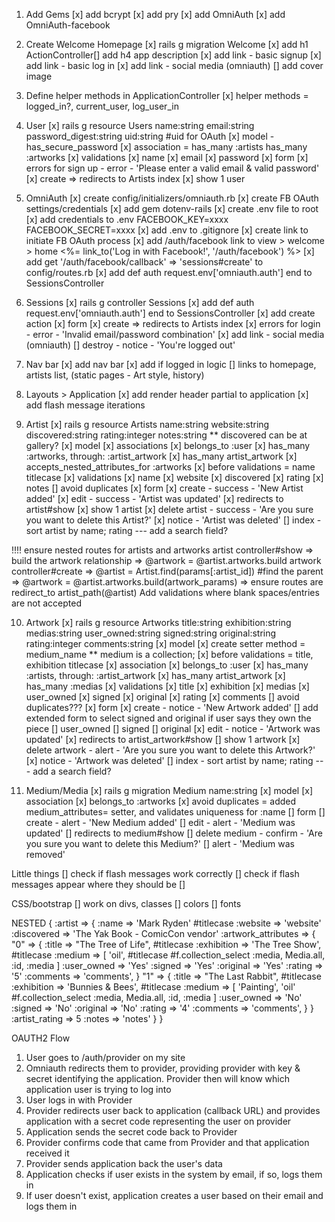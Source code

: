 1. Add Gems
[x] add bcrypt
[x] add pry
[x] add OmniAuth
[x] add OmniAuth-facebook

2. Create Welcome Homepage
[x] rails g migration Welcome
[x] add h1 ActionController[] add h4 app description
[x] add link - basic signup
[x] add link - basic log in
[x] add link - social media (omniauth)
[] add cover image

3. Define helper methods in ApplicationController
[x] helper methods = logged_in?, current_user, log_user_in

4. User
[x] rails g resource Users name:string email:string password_digest:string uid:string
  #uid for OAuth
[x] model - has_secure_password
  [x] association = has_many :artists has_many :artworks
  [x] validations
    [x] name
    [x] email
    [x] password
[x] form
  [x] errors for sign up - error - 'Please enter a valid email & valid password'
  [x] create => redirects to Artists index
[x] show 1 user

5. OmniAuth
[x] create config/initializers/omniauth.rb
[x] create FB OAuth settings/credentials
[x] add gem dotenv-rails
[x] create .env file to root
[x] add credentials to .env
  FACEBOOK_KEY=xxxx
  FACEBOOK_SECRET=xxxx
[x] add .env to .gitignore
[x] create link to initiate FB OAuth process
  [x] add /auth/facebook link to view > welcome > home
  <%= link_to('Log in with Facebook!', '/auth/facebook') %>
  [x] add get '/auth/facebook/callback' => 'sessions#create' to config/routes.rb
[x] add def auth request.env['omniauth.auth'] end to SessionsController

6. Sessions
[x] rails g controller Sessions
[x] add def auth request.env['omniauth.auth'] end to SessionsController
[x] add create action
[x] form
  [x] create => redirects to Artists index
  [x] errors for login - error - 'Invalid email/password combination'
  [x] add link - social media (omniauth)
[] destroy - notice - 'You're logged out'

7. Nav bar
[x] add nav bar
[x] add if logged in logic
  [] links to homepage, artists list, (static pages - Art style, history)

8. Layouts > Application
[x] add render header partial to application
[x] add flash message iterations

9. Artist
[x] rails g resource Artists name:string website:string discovered:string rating:integer notes:string
** discovered can be at gallery?
[x] model
  [x] associations
    [x] belongs_to :user
    [x] has_many :artworks, through: :artist_artwork
    [x] has_many artist_artwork
  [x] accepts_nested_attributes_for :artworks
  [x] before validations = name titlecase
  [x] validations
    [x] name
    [x] website
    [x] discovered
    [x] rating
    [x] notes
  [] avoid duplicates
[x] form
  [x] create - success - 'New Artist added'
  [x] edit - success - 'Artist was updated'
  [x] redirects to artist#show
[x] show 1 artist
  [x] delete artist - success - 'Are you sure you want to delete this Artist?'
  [x] notice - 'Artist was deleted'
[] index - sort artist by name; rating --- add a search field?

!!!!
  ensure nested routes for artists and artworks
  artist controller#show => build the artwork relationship => @artwork = @artist.artworks.build
  artwork controller#create => @artist = Artist.find(params[:artist_id]) #find the parent
                            => @artwork = @artist.artworks.build(artwork_params)
                            => ensure routes are redirect_to artist_path(@artist)
  Add validations where blank spaces/entries are not accepted

10. Artwork
[x] rails g resource Artworks title:string exhibition:string medias:string user_owned:string signed:string original:string rating:integer comments:string
[x] model
  [x] create setter method = medium_name ** medium is a collection;
  [x] before validations = title, exhibition titlecase
  [x] association
    [x] belongs_to :user
    [x] has_many :artists, through: :artist_artwork
    [x] has_many artist_artwork
    [x] has_many :medias
  [x] validations
    [x] title
    [x] exhibition
    [x] medias
    [x] user_owned
    [x] signed
    [x] original
    [x] rating
    [x] comments
  [] avoid duplicates???
[x] form
  [x] create - notice - 'New Artwork added'
    [] add extended form to select signed and original if user says they own the piece
      [] user_owned
      [] signed
      [] original
  [x] edit - notice - 'Artwork was updated'
  [x] redirects to artist_artwork#show
[] show 1 artwork
  [x] delete artwork - alert - 'Are you sure you want to delete this Artwork?'
  [x] notice - 'Artwork was deleted'
[] index - sort artist by name; rating --- add a search field?

11. Medium/Media
[x] rails g migration Medium name:string
[x] model
  [x] association
    [x] belongs_to :artworks
  [x] avoid duplicates = added medium_attributes= setter, and validates uniqueness for :name
[] form
  [] create - alert - 'New Medium added'
  [] edit - alert - 'Medium was updated'
  [] redirects to medium#show
[] delete medium - confirm - 'Are you sure you want to delete this Medium?'
[] alert - 'Medium was removed'

Little things
[] check if flash messages work correctly
[] check if flash messages appear where they should be
[]

CSS/bootstrap
[] work on divs, classes
[] colors
[] fonts

NESTED
{
  :artist => {
    :name => 'Mark Ryden'      #titlecase
    :website => 'website'
    :discovered => 'The Yak Book - ComicCon vendor'
    :artwork_attributes => {
      "0" => {
        :title => "The Tree of Life", #titlecase
        :exhibition => 'The Tree Show', #titlecase
        :medium => [
          'oil',      #titlecase #f.collection_select :media, Media.all, :id, :media
          ]
        :user_owned => 'Yes'
        :signed => 'Yes'
        :original => 'Yes'
        :rating => '5'
        :comments => 'comments',
      }
      "1" => {
        :title => "The Last Rabbit", #titlecase
        :exhibition => 'Bunnies & Bees', #titlecase
        :medium => [
          'Painting',
          'oil'     #f.collection_select :media, Media.all, :id, :media
          ]
        :user_owned => 'No'
        :signed => 'No'
        :original => 'No'
        :rating => '4'
        :comments => 'comments',
      }
    }
    :artist_rating => 5
    :notes => 'notes'
  }
}

OAUTH2 Flow
1. User goes to /auth/provider on my site
2. Omniauth redirects them to provider, providing provider with key & secret identifying the application. Provider then will know which application user is trying to log into
3. User logs in with Provider
4. Provider redirects user back to application (callback URL) and provides application with a secret code representing the user on provider
5. Application sends the secret code back to Provider
6. Provider confirms code that came from Provider and that application received it
7. Provider sends application back the user's data
8. Application checks if user exists in the system by email, if so, logs them in
9. If user doesn't exist, application creates a user based on their email and logs them in
